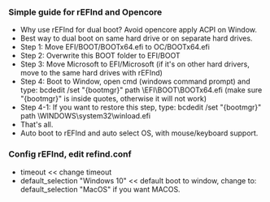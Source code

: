 ### Simple guide for rEFInd and Opencore
 - Why use rEFInd for dual boot? Avoid opencore apply ACPI on Window.
 - Best way to dual boot on same hard drive or on separate hard drives.
 - Step 1: Move EFI/BOOT/BOOTx64.efi to OC/BOOTx64.efi
 - Step 2: Overwrite this BOOT folder to EFI/BOOT
 - Step 3: Move Microsoft to EFI/Microsoft (if it's on other hard drivers, move to the same hard drives with rEFInd)
 - Step 4: Boot to Window, open cmd (windows command prompt) and type: bcdedit /set "{bootmgr}" path \EFI\BOOT\BOOTx64.efi (make sure "{bootmgr}" is inside quotes, otherwise it will not work)
 - Step 4-1: If you want to restore this step, type: bcdedit /set "{bootmgr}" path \WINDOWS\system32\winload.efi
 - That's all.
 - Auto boot to rEFInd and auto select OS, with mouse/keyboard support.


### Config rEFInd, edit refind.conf

 - timeout << change timeout
 - default_selection "Windows 10" << default boot to window, change to: default_selection "MacOS" if you want MACOS.
